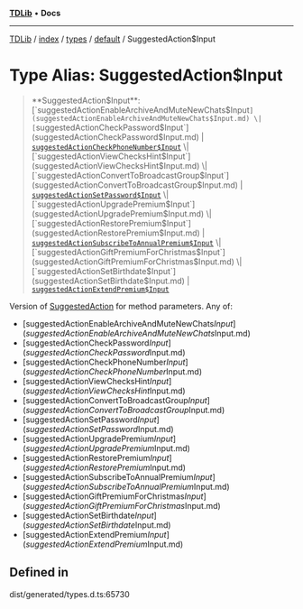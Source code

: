[**TDLib**](../../../../../../README.md) • **Docs**

***

[TDLib](../../../../../../modules.md) / [index](../../../../../README.md) / [types](../../../README.md) / [default](../README.md) / SuggestedAction$Input

# Type Alias: SuggestedAction$Input

> **SuggestedAction$Input**: [`suggestedActionEnableArchiveAndMuteNewChats$Input`](suggestedActionEnableArchiveAndMuteNewChats$Input.md) \| [`suggestedActionCheckPassword$Input`](suggestedActionCheckPassword$Input.md) \| [`suggestedActionCheckPhoneNumber$Input`](suggestedActionCheckPhoneNumber$Input.md) \| [`suggestedActionViewChecksHint$Input`](suggestedActionViewChecksHint$Input.md) \| [`suggestedActionConvertToBroadcastGroup$Input`](suggestedActionConvertToBroadcastGroup$Input.md) \| [`suggestedActionSetPassword$Input`](suggestedActionSetPassword$Input.md) \| [`suggestedActionUpgradePremium$Input`](suggestedActionUpgradePremium$Input.md) \| [`suggestedActionRestorePremium$Input`](suggestedActionRestorePremium$Input.md) \| [`suggestedActionSubscribeToAnnualPremium$Input`](suggestedActionSubscribeToAnnualPremium$Input.md) \| [`suggestedActionGiftPremiumForChristmas$Input`](suggestedActionGiftPremiumForChristmas$Input.md) \| [`suggestedActionSetBirthdate$Input`](suggestedActionSetBirthdate$Input.md) \| [`suggestedActionExtendPremium$Input`](suggestedActionExtendPremium$Input.md)

Version of [SuggestedAction](SuggestedAction.md) for method parameters.
Any of:
- [suggestedActionEnableArchiveAndMuteNewChats$Input](suggestedActionEnableArchiveAndMuteNewChats$Input.md)
- [suggestedActionCheckPassword$Input](suggestedActionCheckPassword$Input.md)
- [suggestedActionCheckPhoneNumber$Input](suggestedActionCheckPhoneNumber$Input.md)
- [suggestedActionViewChecksHint$Input](suggestedActionViewChecksHint$Input.md)
- [suggestedActionConvertToBroadcastGroup$Input](suggestedActionConvertToBroadcastGroup$Input.md)
- [suggestedActionSetPassword$Input](suggestedActionSetPassword$Input.md)
- [suggestedActionUpgradePremium$Input](suggestedActionUpgradePremium$Input.md)
- [suggestedActionRestorePremium$Input](suggestedActionRestorePremium$Input.md)
- [suggestedActionSubscribeToAnnualPremium$Input](suggestedActionSubscribeToAnnualPremium$Input.md)
- [suggestedActionGiftPremiumForChristmas$Input](suggestedActionGiftPremiumForChristmas$Input.md)
- [suggestedActionSetBirthdate$Input](suggestedActionSetBirthdate$Input.md)
- [suggestedActionExtendPremium$Input](suggestedActionExtendPremium$Input.md)

## Defined in

dist/generated/types.d.ts:65730

